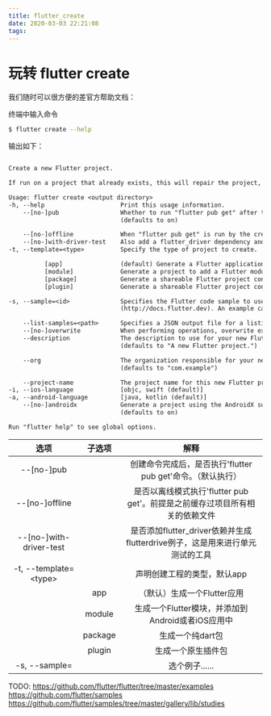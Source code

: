 ```yaml
---
title: flutter_create
date: 2020-03-03 22:21:08
tags:
---
```

# 玩转 flutter create


我们随时可以很方便的差官方帮助文档：

终端中输入命令
```bash
$ flutter create --help
```

输出如下：

```txt

Create a new Flutter project.

If run on a project that already exists, this will repair the project, recreating any files that are missing.

Usage: flutter create <output directory>
-h, --help                     Print this usage information.
    --[no-]pub                 Whether to run "flutter pub get" after the project has been created.
                               (defaults to on)

    --[no-]offline             When "flutter pub get" is run by the create command, this indicates whether to run it in offline mode or not. In offline mode, it will need to have all dependencies already available in the pub cache to succeed.
    --[no-]with-driver-test    Also add a flutter_driver dependency and generate a sample 'flutter drive' test.
-t, --template=<type>          Specify the type of project to create.

          [app]                (default) Generate a Flutter application.
          [module]             Generate a project to add a Flutter module to an existing Android or iOS application.
          [package]            Generate a shareable Flutter project containing modular Dart code.
          [plugin]             Generate a shareable Flutter project containing an API in Dart code with a platform-specific implementation for Android, for iOS code, or for both.

-s, --sample=<id>              Specifies the Flutter code sample to use as the main.dart for an application. Implies --template=app. The value should be the sample ID of the desired sample from the API documentation website
                               (http://docs.flutter.dev). An example can be found at https://master-api.flutter.dev/flutter/widgets/SingleChildScrollView-class.html

    --list-samples=<path>      Specifies a JSON output file for a listing of Flutter code samples that can created with --sample.
    --[no-]overwrite           When performing operations, overwrite existing files.
    --description              The description to use for your new Flutter project. This string ends up in the pubspec.yaml file.
                               (defaults to "A new Flutter project.")

    --org                      The organization responsible for your new Flutter project, in reverse domain name notation. This string is used in Java package names and as prefix in the iOS bundle identifier.
                               (defaults to "com.example")

    --project-name             The project name for this new Flutter project. This must be a valid dart package name.
-i, --ios-language             [objc, swift (default)]
-a, --android-language         [java, kotlin (default)]
    --[no-]androidx            Generate a project using the AndroidX support libraries
                               (defaults to on)

Run "flutter help" to see global options.
```

|选项|子选项|解释|
|:---:|:---:|:---:|
| --[no-]pub||创建命令完成后，是否执行'flutter pub get'命令。（默认执行）|
|--[no-]offline||是否以离线模式执行'flutter pub get'。前提是之前缓存过项目所有相关的依赖文件|
|--[no-]with-driver-test||是否添加flutter_driver依赖并生成flutterdrive例子，这是用来进行单元测试的工具|
|-t, --template=\<type\>||声明创建工程的类型，默认app|
||app|（默认）生成一个Flutter应用|
||module| 生成一个Flutter模块，并添加到Android或者iOS应用中|
||package|生成一个纯dart包|
||plugin|生成一个原生插件包|
|-s, --sample=<id>||选个例子......|

TODO:
https://github.com/flutter/flutter/tree/master/examples
https://github.com/flutter/samples
https://github.com/flutter/samples/tree/master/gallery/lib/studies
